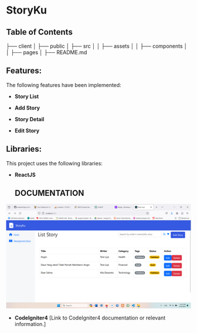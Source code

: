 # StoryKu

## Table of Contents
├── client
│ ├── public
│ ├── src
│ │ ├── assets
│ │ ├── components
│ │ ├── pages
│ ├── README.md


## <a name="features"></a> Features:
The following features have been implemented:
- **Story List**

- **Add Story**

- **Story Detail**

- **Edit Story**

## <a name="libraries"></a> Libraries:
This project uses the following libraries:

- **ReactJS**

  ## DOCUMENTATION
![Screenshot 1](src/document/StoryList.png)

- **CodeIgniter4**
  [Link to CodeIgniter4 documentation or relevant information.]

